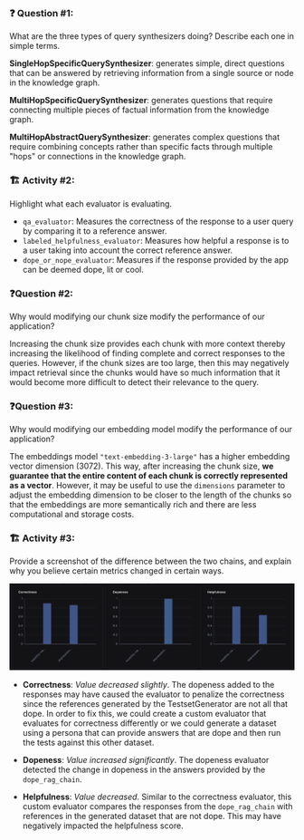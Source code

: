 ### ❓ Question #1:

What are the three types of query synthesizers doing? Describe each one in simple terms.

**SingleHopSpecificQuerySynthesizer**: generates simple, direct questions that can be answered by retrieving information from a single source or node in the knowledge graph.

**MultiHopSpecificQuerySynthesizer**: generates questions that require connecting multiple pieces of factual information from the knowledge graph.

**MultiHopAbstractQuerySynthesizer**: generates complex questions that require combining concepts rather than specific facts through multiple "hops" or connections in the knowledge graph.

### 🏗️ Activity #2:

Highlight what each evaluator is evaluating.

- `qa_evaluator`: Measures the correctness of the response to a user query by comparing it to a reference answer.
- `labeled_helpfulness_evaluator`: Measures how helpful a response is to a user taking into account the correct reference answer.
- `dope_or_nope_evaluator`: Measures if the response provided by the app can be deemed dope, lit or cool.

### ❓Question #2:

Why would modifying our chunk size modify the performance of our application?

Increasing the chunk size provides each chunk with more context thereby increasing the likelihood of finding complete and correct responses to the queries. However, if the chunk sizes are too large, then this may negatively impact retrieval since the chunks would have so much information that it would become more difficult to detect their relevance to the query.

### ❓Question #3:

Why would modifying our embedding model modify the performance of our application?

The embeddings model `"text-embedding-3-large"` has a higher embedding vector dimension (3072). This way, after increasing the chunk size, **we guarantee that the entire content of each chunk is correctly represented as a vector**. However, it may be useful to use the `dimensions` parameter to adjust the embedding dimension to be closer to the length of the chunks so that the embeddings are more semantically rich and there are less computational and storage costs.

### 🏗️ Activity #3:

Provide a screenshot of the difference between the two chains, and explain why you believe certain metrics changed in certain ways.

![Chain comparison](./images/experiments.png 'Chain Experiments - Comparison')

- **Correctness**: _Value decreased slightly_. The dopeness added to the responses may have caused the evaluator to penalize the correctness since the references generated by the TestsetGenerator are not all that dope. In order to fix this, we could create a custom evaluator that evaluates for correctness differently or we could generate a dataset using a persona that can provide answers that are dope and then run the tests against this other dataset.

- **Dopeness**: _Value increased significantly_. The dopeness evaluator detected the change in dopeness in the answers provided by the `dope_rag_chain`.

- **Helpfulness**: _Value decreased_. Similar to the correctness evaluator, this custom evaluator compares the responses from the `dope_rag_chain` with references in the generated dataset that are not dope. This may have negatively impacted the helpfulness score.

